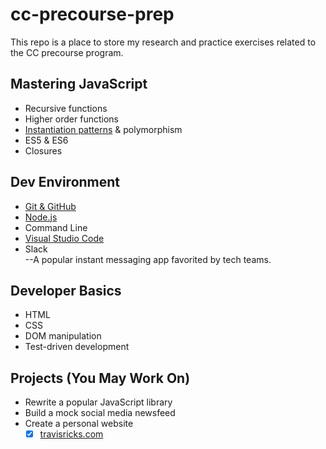 # cc-precourse-prep
This repo is a place to store my research and practice exercises related to the CC precourse program.

## Mastering JavaScript

* Recursive functions
* Higher order functions
* [Instantiation patterns](instantiation.md) & polymorphism
* ES5 & ES6
* Closures

## Dev Environment

* [Git & GitHub](git-and-github.md)
* [Node.js](nodejs.md)
* Command Line
* [Visual Studio Code](vsc.md)
* Slack <br>
--A popular instant messaging app favorited by tech teams.

## Developer Basics

* HTML
* CSS
* DOM manipulation
* Test-driven development

## Projects (You May Work On)

* Rewrite a popular JavaScript library
* Build a mock social media newsfeed
* Create a personal website
    - [x] <a href="http://travisricks.com" target="_blank">travisricks.com</a>